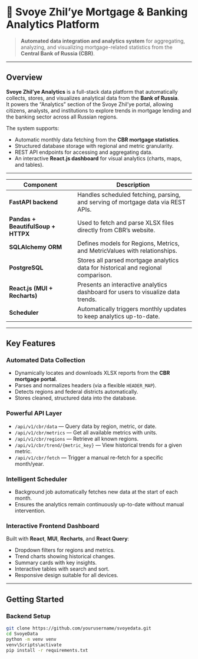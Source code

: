 # 🏦 Svoye Zhil’ye Mortgage & Banking Analytics Platform

> **Automated data integration and analytics system** for aggregating, analyzing, and visualizing mortgage-related statistics from the **Central Bank of Russia (CBR)**.

---

## Overview

**Svoye Zhil’ye Analytics** is a full-stack data platform that automatically collects, stores, and visualizes analytical data from the **Bank of Russia**.  
It powers the “Analytics” section of the Svoye Zhil’ye portal, allowing citizens, analysts, and institutions to explore trends in mortgage lending and the banking sector across all Russian regions.

The system supports:
- Automatic monthly data fetching from the **CBR mortgage statistics**.
- Structured database storage with regional and metric granularity.
- REST API endpoints for accessing and aggregating data.
- An interactive **React.js dashboard** for visual analytics (charts, maps, and tables).

---


| Component | Description |
|------------|-------------|
| **FastAPI backend** | Handles scheduled fetching, parsing, and serving of mortgage data via REST APIs. |
| **Pandas + BeautifulSoup + HTTPX** | Used to fetch and parse XLSX files directly from CBR’s website. |
| **SQLAlchemy ORM** | Defines models for Regions, Metrics, and MetricValues with relationships. |
| **PostgreSQL** | Stores all parsed mortgage analytics data for historical and regional comparison. |
| **React.js (MUI + Recharts)** | Presents an interactive analytics dashboard for users to visualize data trends. |
| **Scheduler** | Automatically triggers monthly updates to keep analytics up-to-date. |

---

## Key Features

### Automated Data Collection
- Dynamically locates and downloads XLSX reports from the **CBR mortgage portal**.
- Parses and normalizes headers (via a flexible `HEADER_MAP`).
- Detects regions and federal districts automatically.
- Stores cleaned, structured data into the database.

### Powerful API Layer
- `/api/v1/cbr/data` — Query data by region, metric, or date.  
- `/api/v1/cbr/metrics` — Get all available metrics with units.  
- `/api/v1/cbr/regions` — Retrieve all known regions.  
- `/api/v1/cbr/trend/{metric_key}` — View historical trends for a given metric.  
- `/api/v1/cbr/fetch` — Trigger a manual re-fetch for a specific month/year.

###  Intelligent Scheduler
- Background job automatically fetches new data at the start of each month.
- Ensures the analytics remain continuously up-to-date without manual intervention.

### Interactive Frontend Dashboard
Built with **React**, **MUI**, **Recharts**, and **React Query**:
- Dropdown filters for regions and metrics.
- Trend charts showing historical changes.
- Summary cards with key insights.
- Interactive tables with search and sort.
- Responsive design suitable for all devices.

---

## Getting Started

### Backend Setup
```bash
git clone https://github.com/yourusername/svoyedata.git
cd SvoyeData
python -m venv venv
venv\Scripts\activate
pip install -r requirements.txt

